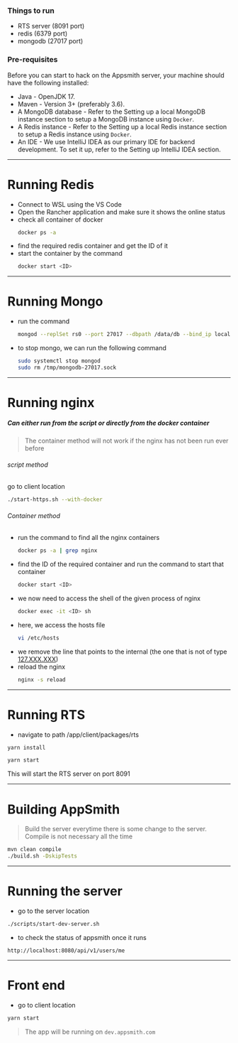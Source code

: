 
### Things to run
- RTS server (8091 port)
- redis (6379 port)
- mongodb (27017 port)

### **Pre-requisites**
Before you can start to hack on the Appsmith server, your machine should have the following installed:

- Java - OpenJDK 17.
- Maven - Version 3+ (preferably 3.6).
- A MongoDB database - Refer to the Setting up a local MongoDB instance section to setup a MongoDB instance using `Docker`.
- A Redis instance - Refer to the Setting up a local Redis instance section to setup a Redis instance using `Docker`.
- An IDE - We use IntelliJ IDEA as our primary IDE for backend development. To set it up, refer to the Setting up IntelliJ IDEA section.
---
# Running Redis

- Connect to WSL using the VS Code 
- Open the Rancher application and make sure it shows the online status
- check all container of docker
    ```bash
    docker ps -a
    ```
- find the required redis container and get the ID of it
- start the container by the command
    ```bash
    docker start <ID>
    ```
---
# Running Mongo
- run the command
    ```bash
    mongod --replSet rs0 --port 27017 --dbpath /data/db --bind_ip localhost
    ```
- to stop mongo, we can run the following command
    ```bash
    sudo systemctl stop mongod
    sudo rm /tmp/mongodb-27017.sock
    ```
---
# Running nginx

##### Can either run from the script or directly from the docker container

> The container method will not work if the nginx has not been run ever before

###### script method
go to client location
```bash
./start-https.sh --with-docker
```

###### Container method
- run the command to find all the nginx containers
    ```bash
    docker ps -a | grep nginx
    ```
- find the ID of the required container and run the command to start that container
    ```bash
    docker start <ID>
    ```
- we now need to access the shell of the given process of nginx
    ```bash
    docker exec -it <ID> sh
    ```
- here, we access the hosts file
    ```bash
    vi /etc/hosts
    ```
- we remove the line that points to the internal (the one that is not of type [127.XXX.XXX](http://127.XXX.XXX))
- reload the nginx
    ```bash
    nginx -s reload
    ```
---
# Running RTS
- navigate to path /app/client/packages/rts
```bash
yarn install

yarn start
```
This will start the RTS server on port 8091

---
# Building AppSmith
> Build the server everytime there is some change to the server.
> Compile is not necessary all the time
```bash
mvn clean compile
./build.sh -DskipTests
```

---
# Running the server
- go to the server location
```bash
./scripts/start-dev-server.sh
```
- to check the status of appsmith once it runs
```
http://localhost:8080/api/v1/users/me
```

---
# Front end
- go to client location
```bash
yarn start
```

> The app will be running on `dev.appsmith.com`